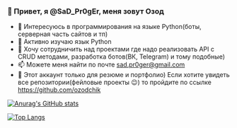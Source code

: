 ### 👋 Привет, я @SaD_Pr0gEr, меня зовут Озод 


- 👀 Интересуюсь в программирования на языке Python(боты, серверная часть сайтов и тп)
- 🌱 Активно изучаю язык Python 
- 💞️ Хочу сотрудничить над проектами где надо реализовать API c CRUD методами, разработка ботов(ВК, Telegram) и тому подобные)
- 📫 Можете меня найти по почте sad.pr0ger@gmail.com
- 📌 Этот аккаунт только для резюме и портфолио) Если хотите увидеть все репозитории(фейловые проекты :wink:) то пройдите по ссылке https://github.com/ozodchik

[![Anurag's GitHub stats](https://github-readme-stats.vercel.app/api?username=SaD-Pr0gEr&show_icons=true&theme=tokyonight)](https://github.com/anuraghazra/github-readme-stats)
<!-- [![Readme Card](https://github-readme-stats.vercel.app/api/pin/?username=SaD-Pr0gEr&repo=my_repo)](https://github.com/anuraghazra/github-readme-stats) -->
[![Top Langs](https://github-readme-stats.vercel.app/api/top-langs/?username=SaD-Pr0gEr)](https://github.com/anuraghazra/github-readme-stats)


<!---
SaD-Pr0gEr/SaD-Pr0gEr is a ✨ special ✨ repository because its `README.md` (this file) appears on your GitHub profile.
You can click the Preview link to take a look at your changes.
--->
